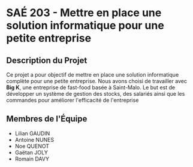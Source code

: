 # SAÉ 203 - Mettre en place une solution informatique pour une petite entreprise

## Description du Projet

Ce projet a pour objectif de mettre en place une solution informatique complète pour une petite entreprise. Nous avons choisi de travailler avec **Big K**, une entreprise de fast-food basée à Saint-Malo. Le but est de développer un système de gestion des stocks, des salariés ainsi que les commandes pour améliorer l'efficacité de l'entreprise

## Membres de l'Équipe

- Lilian GAUDIN
- Antoine NUNES
- Noe QUENOT
- Gaëtan JOLY
- Romain DAVY


